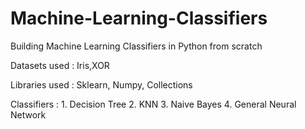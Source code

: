 # Machine-Learning-Classifiers
Building Machine Learning Classifiers in Python from scratch

Datasets used : Iris,XOR

Libraries used : Sklearn, Numpy, Collections

Classifiers : 
      1. Decision Tree
      2. KNN
      3. Naive Bayes
      4. General Neural Network
      

